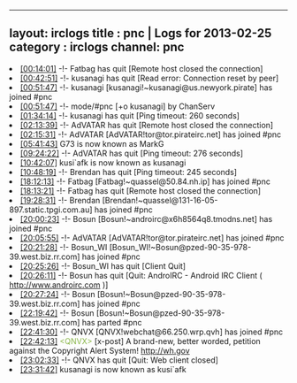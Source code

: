 
---
layout: irclogs
title : pnc | Logs for 2013-02-25
category : irclogs
channel: pnc
---
<li class="logitem"><a href="#00:14:01" name="00:14:01" class="time">[00:14:01]</a> -!- <span class="quit">Fatbag</span> has quit [Remote host closed the connection] </li>
<li class="logitem"><a href="#00:42:51" name="00:42:51" class="time">[00:42:51]</a> -!- <span class="quit">kusanagi</span> has quit [Read error: Connection reset by peer] </li>
<li class="logitem"><a href="#00:51:47" name="00:51:47" class="time">[00:51:47]</a> -!- <span class="join">kusanagi</span> [kusanagi!~kusanagi@us.newyork.pirate] has joined #pnc </li>
<li class="logitem"><a href="#00:51:47" name="00:51:47" class="time">[00:51:47]</a> -!- mode/<span class="mode">#pnc</span> [+o kusanagi] by ChanServ </li>
<li class="logitem"><a href="#01:34:14" name="01:34:14" class="time">[01:34:14]</a> -!- <span class="quit">kusanagi</span> has quit [Ping timeout: 260 seconds] </li>
<li class="logitem"><a href="#02:13:39" name="02:13:39" class="time">[02:13:39]</a> -!- <span class="quit">AdVATAR</span> has quit [Remote host closed the connection] </li>
<li class="logitem"><a href="#02:15:31" name="02:15:31" class="time">[02:15:31]</a> -!- <span class="join">AdVATAR</span> [AdVATAR!tor@tor.pirateirc.net] has joined #pnc </li>
<li class="logitem"><a href="#05:41:43" name="05:41:43" class="time">[05:41:43]</a> <span class="nick">G73</span> is now known as <span class="nick">MarkG</span> </li>
<li class="logitem"><a href="#09:24:22" name="09:24:22" class="time">[09:24:22]</a> -!- <span class="quit">AdVATAR</span> has quit [Ping timeout: 276 seconds] </li>
<li class="logitem"><a href="#10:42:07" name="10:42:07" class="time">[10:42:07]</a> <span class="nick">kusi`afk</span> is now known as <span class="nick">kusanagi</span> </li>
<li class="logitem"><a href="#10:48:19" name="10:48:19" class="time">[10:48:19]</a> -!- <span class="quit">Brendan</span> has quit [Ping timeout: 245 seconds] </li>
<li class="logitem"><a href="#18:12:13" name="18:12:13" class="time">[18:12:13]</a> -!- <span class="join">Fatbag</span> [Fatbag!~quassel@50.84.nh.ip] has joined #pnc </li>
<li class="logitem"><a href="#18:13:21" name="18:13:21" class="time">[18:13:21]</a> -!- <span class="quit">Fatbag</span> has quit [Remote host closed the connection] </li>
<li class="logitem"><a href="#19:28:31" name="19:28:31" class="time">[19:28:31]</a> -!- <span class="join">Brendan</span> [Brendan!~quassel@131-16-05-897.static.tpgi.com.au] has joined #pnc </li>
<li class="logitem"><a href="#20:00:23" name="20:00:23" class="time">[20:00:23]</a> -!- <span class="join">Bosun</span> [Bosun!~androirc@x6h8564q8.tmodns.net] has joined #pnc </li>
<li class="logitem"><a href="#20:05:55" name="20:05:55" class="time">[20:05:55]</a> -!- <span class="join">AdVATAR</span> [AdVATAR!tor@tor.pirateirc.net] has joined #pnc </li>
<li class="logitem"><a href="#20:21:28" name="20:21:28" class="time">[20:21:28]</a> -!- <span class="join">Bosun_WI</span> [Bosun_WI!~Bosun@pzed-90-35-978-39.west.biz.rr.com] has joined #pnc </li>
<li class="logitem"><a href="#20:25:26" name="20:25:26" class="time">[20:25:26]</a> -!- <span class="quit">Bosun_WI</span> has quit [Client Quit] </li>
<li class="logitem"><a href="#20:26:11" name="20:26:11" class="time">[20:26:11]</a> -!- <span class="quit">Bosun</span> has quit [Quit: AndroIRC - Android IRC Client ( <a href="http://www.androirc.com" target="_blank">http://www.androirc.com</a> )] </li>
<li class="logitem"><a href="#20:27:24" name="20:27:24" class="time">[20:27:24]</a> -!- <span class="join">Bosun</span> [Bosun!~Bosun@pzed-90-35-978-39.west.biz.rr.com] has joined #pnc </li>
<li class="logitem"><a href="#22:19:42" name="22:19:42" class="time">[22:19:42]</a> -!- <span class="part">Bosun</span> [Bosun!~Bosun@pzed-90-35-978-39.west.biz.rr.com] has parted #pnc </li>
<li class="logitem"><a href="#22:41:30" name="22:41:30" class="time">[22:41:30]</a> -!- <span class="join">QNVX</span> [QNVX!webchat@66.250.wrp.qvh] has joined #pnc </li>
<li class="logitem"><a href="#22:42:13" name="22:42:13" class="time">[22:42:13]</a> <span class="person" style="color:#89b648">&lt;QNVX&gt;</span> [x-post] A brand-new, better worded, petition against the Copyright Alert System! <a href="http://wh.gov/vtfZ" target="_blank">http://wh.gov</a> </li>
<li class="logitem"><a href="#23:02:33" name="23:02:33" class="time">[23:02:33]</a> -!- <span class="quit">QNVX</span> has quit [Quit: Web client closed] </li>
<li class="logitem"><a href="#23:31:42" name="23:31:42" class="time">[23:31:42]</a> <span class="nick">kusanagi</span> is now known as <span class="nick">kusi`afk</span> </li>


